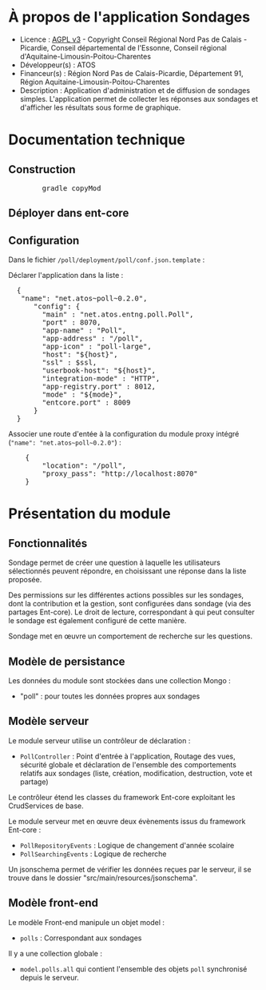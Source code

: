 # À propos de l'application Sondages

* Licence : [AGPL v3](http://www.gnu.org/licenses/agpl.txt) - Copyright Conseil Régional Nord Pas de Calais - Picardie, Conseil départemental de l'Essonne, Conseil régional d'Aquitaine-Limousin-Poitou-Charentes
* Développeur(s) : ATOS
* Financeur(s) : Région Nord Pas de Calais-Picardie,  Département 91, Région Aquitaine-Limousin-Poitou-Charentes
* Description : Application d'administration et de diffusion de sondages simples. L'application permet de collecter les réponses aux sondages et d'afficher les résultats sous forme de graphique.

# Documentation technique

## Construction

<pre>
		gradle copyMod
</pre>

## Déployer dans ent-core


## Configuration

Dans le fichier `/poll/deployment/poll/conf.json.template` :

Déclarer l'application dans la liste :
<pre>
  {
   "name": "net.atos~poll~0.2.0",
      "config": {
        "main" : "net.atos.entng.poll.Poll",
        "port" : 8070,
        "app-name" : "Poll",
        "app-address" : "/poll",
        "app-icon" : "poll-large",
        "host": "${host}",
        "ssl" : $ssl,
        "userbook-host": "${host}",
        "integration-mode" : "HTTP",
        "app-registry.port" : 8012,
        "mode" : "${mode}",
        "entcore.port" : 8009
      }
  }
</pre>

Associer une route d'entée à la configuration du module proxy intégré (`"name": "net.atos~poll~0.2.0"`) :
<pre>
	{
		"location": "/poll",
		"proxy_pass": "http://localhost:8070"
	}
</pre>

# Présentation du module

## Fonctionnalités

Sondage permet de créer une question à laquelle les utilisateurs sélectionnés peuvent répondre, en choisissant une réponse dans la liste proposée.

Des permissions sur les différentes actions possibles sur les sondages, dont la contribution et la gestion, sont configurées dans sondage (via des partages Ent-core).
Le droit de lecture, correspondant à qui peut consulter le sondage est également configuré de cette manière.

Sondage met en œuvre un comportement de recherche sur les questions.

## Modèle de persistance

Les données du module sont stockées dans une collection Mongo :
 - "poll" : pour toutes les données propres aux sondages

## Modèle serveur

Le module serveur utilise un contrôleur de déclaration :

* `PollController` : Point d'entrée à l'application, Routage des vues, sécurité globale et déclaration de l'ensemble des comportements relatifs aux sondages (liste, création, modification, destruction, vote et partage)

Le contrôleur étend les classes du framework Ent-core exploitant les CrudServices de base.

Le module serveur met en œuvre deux évènements issus du framework Ent-core :

* `PollRepositoryEvents` : Logique de changement d'année scolaire
* `PollSearchingEvents` : Logique de recherche

Un jsonschema permet de vérifier les données reçues par le serveur, il se trouve dans le dossier "src/main/resources/jsonschema".

## Modèle front-end

Le modèle Front-end manipule un objet model :

* `polls` : Correspondant aux sondages

Il y a une collection globale :

* `model.polls.all` qui contient l'ensemble des objets `poll` synchronisé depuis le serveur.
